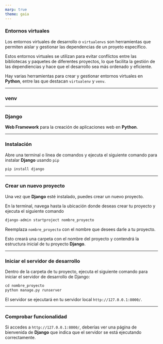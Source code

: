 ```yaml
---
marp: true
theme: gaia
---
```


### Entornos virtuales

Los entornos virtuales de desarrollo o `virtualenvs` son herramientas que permiten aislar y gestionar las dependencias de un proyeto específico.

Estos entornos virtuales se utilizan para evitar conflictos entre las bibliotecas y paquetes de diferentes proyectos, lo que facilita la gestión de las dependiencias y hace que el desarrollo sea más ordenado y eficiente.

Hay varias herramientas para crear y gestionar entornos virtuales en **Python**, entre las que destacan `virtualenv` y `venv`.

---

### venv




---

### Django

**Web Framework** para la creación de aplicaciones web en **Python**.

---

### Instalación

Abre una terminal o linea de comandos y ejecuta el siguiente comando para instalar **Django** usando ```pip```

```python
pip install django
```

---
### Crear un nuevo proyecto

Una vez que **Django** esté instalado, puedes crear un nuevo proyecto. 

En la terminal, navega hasta la ubicación donde deseas crear tu proyecto y ejecuta el siguiente comando

```python
django-admin startproject nombre_proyecto
```

Reemplaza ```nombre_proyecto``` con el nombre que desees darle a tu proyecto. 

Esto creará una carpeta con el nombre del proyecto y contendrá la estructura inicial de tu proyecto **Django**.

---

### Iniciar el servidor de desarrollo

Dentro de la carpeta de tu proyecto, ejecuta el siguiente comando para iniciar el servidor de desarrollo de Django:

```python
cd nombre_proyecto
python manage.py runserver
```

El servidor se ejecutará en tu servidor local ```http://127.0.0.1:8000/```.

---

### Comprobar funcionalidad

Si accedes a ```http://127.0.0.1:8000/```, deberías ver una página de bienvenida de **Django** que indica que el servidor se está ejecutando correctamente.